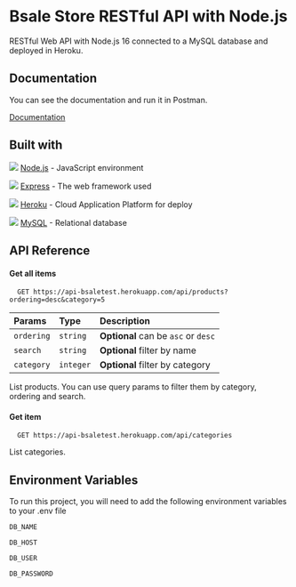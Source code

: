 
# Bsale Store RESTful API with Node.js

RESTful Web API with Node.js 16 connected to a MySQL database and deployed in Heroku.

## Documentation

You can see the documentation and run it in Postman.

[Documentation](https://documenter.getpostman.com/view/11816456/2s84DstgJA)


## Built with

<img src="https://skillicons.dev/icons?i=nodejs" /> [Node.js](https://nodejs.org/en/)  - JavaScript environment </br>

<img src="https://skillicons.dev/icons?i=expressjs" /> [Express](https://expressjs.com/) - The web framework used </br>

<img src="https://skillicons.dev/icons?i=heroku" /> [Heroku](https://heroku.com/) - Cloud Application Platform for deploy </br>

<img src="https://skillicons.dev/icons?i=mysql" /> [MySQL](https://mysql.com/) - Relational database </br>


## API Reference

#### Get all items

```
  GET https://api-bsaletest.herokuapp.com/api/products?ordering=desc&category=5
```

| Params | Type     | Description                |
| :-------- | :------- | :------------------------- |
| `ordering` | `string` | **Optional** can be `asc` or `desc` |
| `search` | `string` | **Optional** filter by name |
| `category` | `integer` | **Optional** filter by category|

List products. You can use query params to filter them by category, ordering and search.

#### Get item

```
  GET https://api-bsaletest.herokuapp.com/api/categories
```

List categories.


## Environment Variables

To run this project, you will need to add the following environment variables to your .env file

`DB_NAME`

`DB_HOST`

`DB_USER`

`DB_PASSWORD`
